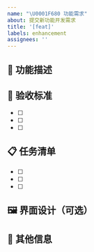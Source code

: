 ```yaml
---
name: "\U0001F680 功能需求"
about: 提交新功能开发需求
title: '[feat]'
labels: enhancement
assignees: ''
---
```


## 📝 功能描述

<!-- 简单描述这个功能的作用和价值 -->

## 🎯 验收标准

<!-- 列出功能完成时需要满足的条件 -->

- [ ]
- [ ]
- [ ]

## 📋 任务清单

<!-- 将功能拆分为具体的开发任务 -->

- [ ]
- [ ]
- [ ]

## 🖼️ 界面设计（可选）

<!-- 如果涉及UI变更，可以添加设计图或描述 -->

## 📎 其他信息

<!-- 相关链接、参考资料或补充说明 -->
